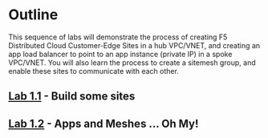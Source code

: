 # Outline

This sequence of labs will demonstrate the process of creating F5 Distributed Cloud Customer-Edge Sites in a hub VPC/VNET, and creating an app load balancer to point to an app instance (private IP) in a spoke VPC/VNET.
You will also learn the process to create a sitemesh group, and enable these sites to communicate with each other.

## [Lab 1.1](lab_1.1.md) - Build some sites

## [Lab 1.2](lab_1.2.md) - Apps and Meshes ... Oh My!
